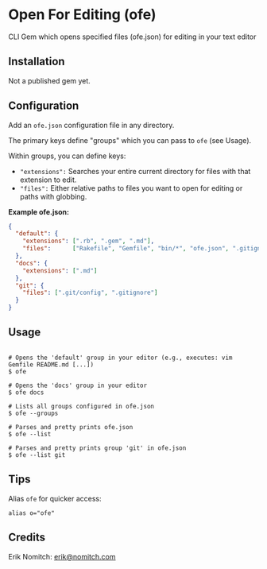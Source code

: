 # Open For Editing (ofe)

CLI Gem which opens specified files (ofe.json) for editing in your text editor

## Installation

Not a published gem yet.

## Configuration

Add an `ofe.json` configuration file in any directory. 

The primary keys define "groups" which you can pass to `ofe` (see Usage).

Within groups, you can define keys:
* `"extensions":` Searches your entire current directory for files with that extension to edit.
* `"files":` Either relative paths to files you want to open for editing or paths with globbing.

**Example ofe.json:**

```Json
{
  "default": {
    "extensions": [".rb", ".gem", ".md"],
    "files":      ["Rakefile", "Gemfile", "bin/*", "ofe.json", ".gitignore", "foo bar"]
  },
  "docs": {
    "extensions": [".md"]
  },
  "git": {
    "files": [".git/config", ".gitignore"]
  }
}
```

## Usage

```Shell

# Opens the 'default' group in your editor (e.g., executes: vim Gemfile README.md [...])
$ ofe

# Opens the 'docs' group in your editor
$ ofe docs

# Lists all groups configured in ofe.json
$ ofe --groups

# Parses and pretty prints ofe.json
$ ofe --list

# Parses and pretty prints group 'git' in ofe.json
$ ofe --list git

```

## Tips

Alias `ofe` for quicker access:

```Shell
alias o="ofe"
```

## Credits
Erik Nomitch: erik@nomitch.com
